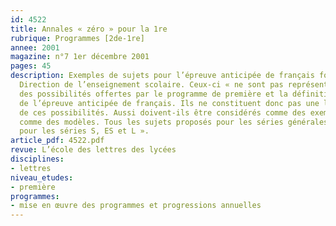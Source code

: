 ```yaml
---
id: 4522
title: Annales « zéro » pour la 1re
rubrique: Programmes [2de-1re]
annee: 2001
magazine: n°7 1er décembre 2001
pages: 45
description: Exemples de sujets pour l’épreuve anticipée de français fournis par la
  Direction de l’enseignement scolaire. Ceux-ci « ne sont pas représentatifs de l’ensemble
  des possibilités offertes par le programme de première et la définition des épreuves
  de l’épreuve anticipée de français. Ils ne constituent donc pas une liste fermée
  de ces possibilités. Aussi doivent-ils être considérés comme des exemples et non
  comme des modèles. Tous les sujets proposés pour les séries générales conviennent
  pour les séries S, ES et L ».
article_pdf: 4522.pdf
revue: L’école des lettres des lycées
disciplines:
- lettres
niveau_etudes:
- première
programmes:
- mise en œuvre des programmes et progressions annuelles
---
```

